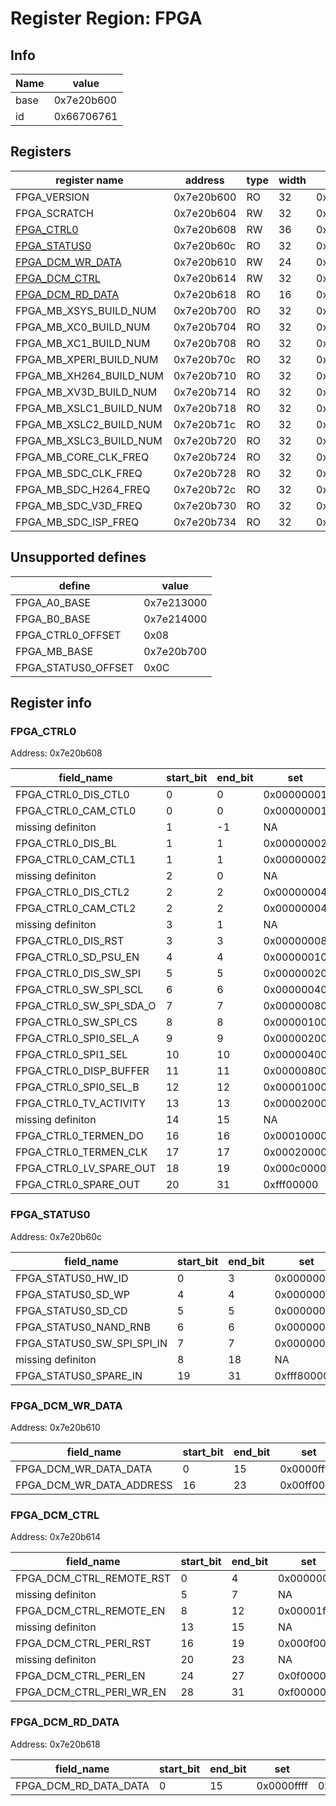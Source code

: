# Register Region: FPGA


## Info

| Name | value |
| --- | --- |
| base | 0x7e20b600 |
| id | 0x66706761 |

## Registers

| register name | address | type | width | mask | reset |
| --- | --- | --- | --- | --- | --- |
| FPGA_VERSION | 0x7e20b600 | RO | 32 | 0xffffffff |  |
| FPGA_SCRATCH | 0x7e20b604 | RW | 32 | 0xffffffff |  |
| [FPGA_CTRL0](#fpga_ctrl0) | 0x7e20b608 | RW | 36 | 0xfffff3fff |  |
| [FPGA_STATUS0](#fpga_status0) | 0x7e20b60c | RO | 32 | 0xfff800ff |  |
| [FPGA_DCM_WR_DATA](#fpga_dcm_wr_data) | 0x7e20b610 | RW | 24 | 0x00ffffff |  |
| [FPGA_DCM_CTRL](#fpga_dcm_ctrl) | 0x7e20b614 | RW | 32 | 0xff0fffff |  |
| [FPGA_DCM_RD_DATA](#fpga_dcm_rd_data) | 0x7e20b618 | RO | 16 | 0x0000ffff |  |
| FPGA_MB_XSYS_BUILD_NUM | 0x7e20b700 | RO | 32 | 0xffffffff |  |
| FPGA_MB_XC0_BUILD_NUM | 0x7e20b704 | RO | 32 | 0xffffffff |  |
| FPGA_MB_XC1_BUILD_NUM | 0x7e20b708 | RO | 32 | 0xffffffff |  |
| FPGA_MB_XPERI_BUILD_NUM | 0x7e20b70c | RO | 32 | 0xffffffff |  |
| FPGA_MB_XH264_BUILD_NUM | 0x7e20b710 | RO | 32 | 0xffffffff |  |
| FPGA_MB_XV3D_BUILD_NUM | 0x7e20b714 | RO | 32 | 0xffffffff |  |
| FPGA_MB_XSLC1_BUILD_NUM | 0x7e20b718 | RO | 32 | 0xffffffff |  |
| FPGA_MB_XSLC2_BUILD_NUM | 0x7e20b71c | RO | 32 | 0xffffffff |  |
| FPGA_MB_XSLC3_BUILD_NUM | 0x7e20b720 | RO | 32 | 0xffffffff |  |
| FPGA_MB_CORE_CLK_FREQ | 0x7e20b724 | RO | 32 | 0xffffffff |  |
| FPGA_MB_SDC_CLK_FREQ | 0x7e20b728 | RO | 32 | 0xffffffff |  |
| FPGA_MB_SDC_H264_FREQ | 0x7e20b72c | RO | 32 | 0xffffffff |  |
| FPGA_MB_SDC_V3D_FREQ | 0x7e20b730 | RO | 32 | 0xffffffff |  |
| FPGA_MB_SDC_ISP_FREQ | 0x7e20b734 | RO | 32 | 0xffffffff |  |

## Unsupported defines

| define | value |
| --- | --- |
| FPGA_A0_BASE | 0x7e213000 |
| FPGA_B0_BASE | 0x7e214000 |
| FPGA_CTRL0_OFFSET | 0x08 |
| FPGA_MB_BASE | 0x7e20b700 |
| FPGA_STATUS0_OFFSET | 0x0C |

## Register info


### FPGA_CTRL0
 Address: 0x7e20b608

| field_name | start_bit | end_bit | set | clear | reset |
| --- | --- | --- | --- | --- | --- |
| FPGA_CTRL0_DIS_CTL0 | 0 | 0 | 0x00000001 | 0xfffffffe |  |
| FPGA_CTRL0_CAM_CTL0 | 0 | 0 | 0x00000001 | 0xfffffffe |  |
| missing definiton | 1 | -1 | NA | NA | NA |
| FPGA_CTRL0_DIS_BL | 1 | 1 | 0x00000002 | 0xfffffffd |  |
| FPGA_CTRL0_CAM_CTL1 | 1 | 1 | 0x00000002 | 0xfffffffd |  |
| missing definiton | 2 | 0 | NA | NA | NA |
| FPGA_CTRL0_DIS_CTL2 | 2 | 2 | 0x00000004 | 0xfffffffb |  |
| FPGA_CTRL0_CAM_CTL2 | 2 | 2 | 0x00000004 | 0xfffffffb |  |
| missing definiton | 3 | 1 | NA | NA | NA |
| FPGA_CTRL0_DIS_RST | 3 | 3 | 0x00000008 | 0xfffffff7 |  |
| FPGA_CTRL0_SD_PSU_EN | 4 | 4 | 0x00000010 | 0xffffffef |  |
| FPGA_CTRL0_DIS_SW_SPI | 5 | 5 | 0x00000020 | 0xffffffdf |  |
| FPGA_CTRL0_SW_SPI_SCL | 6 | 6 | 0x00000040 | 0xffffffbf |  |
| FPGA_CTRL0_SW_SPI_SDA_O | 7 | 7 | 0x00000080 | 0xffffff7f |  |
| FPGA_CTRL0_SW_SPI_CS | 8 | 8 | 0x00000100 | 0xfffffeff |  |
| FPGA_CTRL0_SPI0_SEL_A | 9 | 9 | 0x00000200 | 0xfffffdff |  |
| FPGA_CTRL0_SPI1_SEL | 10 | 10 | 0x00000400 | 0xfffffbff |  |
| FPGA_CTRL0_DISP_BUFFER | 11 | 11 | 0x00000800 | 0xfffff7ff |  |
| FPGA_CTRL0_SPI0_SEL_B | 12 | 12 | 0x00001000 | 0xffffefff |  |
| FPGA_CTRL0_TV_ACTIVITY | 13 | 13 | 0x00002000 | 0xffffdfff |  |
| missing definiton | 14 | 15 | NA | NA | NA |
| FPGA_CTRL0_TERMEN_DO | 16 | 16 | 0x00010000 | 0xfffeffff |  |
| FPGA_CTRL0_TERMEN_CLK | 17 | 17 | 0x00020000 | 0xfffdffff |  |
| FPGA_CTRL0_LV_SPARE_OUT | 18 | 19 | 0x000c0000 | 0xfff3ffff |  |
| FPGA_CTRL0_SPARE_OUT | 20 | 31 | 0xfff00000 | 0x000fffff |  |

### FPGA_STATUS0
 Address: 0x7e20b60c

| field_name | start_bit | end_bit | set | clear | reset |
| --- | --- | --- | --- | --- | --- |
| FPGA_STATUS0_HW_ID | 0 | 3 | 0x0000000f | 0xfffffff0 |  |
| FPGA_STATUS0_SD_WP | 4 | 4 | 0x00000010 | 0xffffffef |  |
| FPGA_STATUS0_SD_CD | 5 | 5 | 0x00000020 | 0xffffffdf |  |
| FPGA_STATUS0_NAND_RNB | 6 | 6 | 0x00000040 | 0xffffffbf |  |
| FPGA_STATUS0_SW_SPI_SPI_IN | 7 | 7 | 0x00000080 | 0xffffff7f |  |
| missing definiton | 8 | 18 | NA | NA | NA |
| FPGA_STATUS0_SPARE_IN | 19 | 31 | 0xfff80000 | 0x0007ffff |  |

### FPGA_DCM_WR_DATA
 Address: 0x7e20b610

| field_name | start_bit | end_bit | set | clear | reset |
| --- | --- | --- | --- | --- | --- |
| FPGA_DCM_WR_DATA_DATA | 0 | 15 | 0x0000ffff | 0xffff0000 |  |
| FPGA_DCM_WR_DATA_ADDRESS | 16 | 23 | 0x00ff0000 | 0xff00ffff |  |

### FPGA_DCM_CTRL
 Address: 0x7e20b614

| field_name | start_bit | end_bit | set | clear | reset |
| --- | --- | --- | --- | --- | --- |
| FPGA_DCM_CTRL_REMOTE_RST | 0 | 4 | 0x0000001f | 0xffffffe0 |  |
| missing definiton | 5 | 7 | NA | NA | NA |
| FPGA_DCM_CTRL_REMOTE_EN | 8 | 12 | 0x00001f00 | 0xffffe0ff |  |
| missing definiton | 13 | 15 | NA | NA | NA |
| FPGA_DCM_CTRL_PERI_RST | 16 | 19 | 0x000f0000 | 0xfff0ffff |  |
| missing definiton | 20 | 23 | NA | NA | NA |
| FPGA_DCM_CTRL_PERI_EN | 24 | 27 | 0x0f000000 | 0xf0ffffff |  |
| FPGA_DCM_CTRL_PERI_WR_EN | 28 | 31 | 0xf0000000 | 0x0fffffff |  |

### FPGA_DCM_RD_DATA
 Address: 0x7e20b618

| field_name | start_bit | end_bit | set | clear | reset |
| --- | --- | --- | --- | --- | --- |
| FPGA_DCM_RD_DATA_DATA | 0 | 15 | 0x0000ffff | 0xffff0000 |  |
